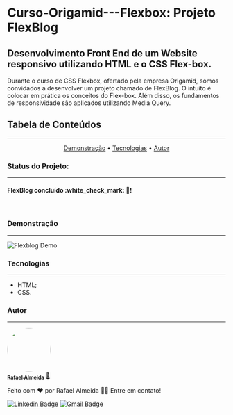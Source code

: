 # Curso-Origamid---Flexbox: Projeto FlexBlog
## Desenvolvimento Front End de um Website responsivo utilizando HTML e o CSS Flex-box. 
Durante o curso de CSS Flexbox, ofertado pela empresa Origamid, somos convidados a desenvolver um projeto chamado de FlexBlog. O intuito é colocar em prática os conceitos do 
Flex-box. Além disso, os fundamentos de responsividade são aplicados utilizando Media Query.

## Tabela de Conteúdos
---
<p align="center">
 <a href="#demo">Demonstração</a> •
 <a href="#tecnologias">Tecnologias</a> • 
 <a href="#autor">Autor</a>
</p>

### Status do Projeto:
---
<h4> 
	  FlexBlog concluído :white_check_mark: 🚀!
</h4> <br>

### Demonstração
---
![Flexblog Demo](https://github.com/alsantosrafael/Curso-Origamid---Flexbox/blob/master/demo_flexblog-min.gif)


### Tecnologias
---
<ul>
	<li>HTML;</li>
	<li>CSS.</li>
</ul>


	
### Autor
---

<a href="https://github.com/alsantosrafael/">
 <img style="border-radius: 50%;" src="https://avatars1.githubusercontent.com/u/60659321?s=460&u=f7b85d61e01a491287fce14c7e9bc0ee74475cc8&v=4" width="100px;" alt=""/>
 <br />
 <sub><b>Rafael Almeida</b></sub></a> <a href="https://github.com/alsantosrafael" title="Github">🚀</a>


Feito com ❤️ por Rafael Almeida 👋🏽 Entre em contato!

 [![Linkedin Badge](https://img.shields.io/badge/-Rafael-blue?style=flat-square&logo=Linkedin&logoColor=white&link=https://www.linkedin.com/in/rafaalms/)](https://www.linkedin.com/in/rafaalms/) 
[![Gmail Badge](https://img.shields.io/badge/-rafael.profeng@gmail.com-c14438?style=flat-square&logo=Gmail&logoColor=white&link=mailto:rafael.profeng@gmail.com)](mailto:rafael.profeng@gmail.com)
